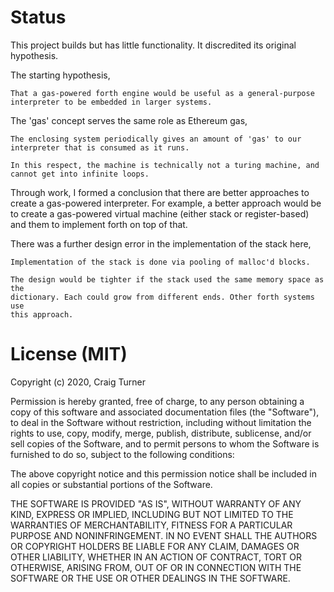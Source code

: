 # Status

This project builds but has little functionality. It discredited its
original hypothesis.

The starting hypothesis,

    That a gas-powered forth engine would be useful as a general-purpose
    interpreter to be embedded in larger systems.

The 'gas' concept serves the same role as Ethereum gas,

    The enclosing system periodically gives an amount of 'gas' to our
    interpreter that is consumed as it runs.
    
    In this respect, the machine is technically not a turing machine, and
    cannot get into infinite loops.

Through work, I formed a conclusion that there are better approaches to create
a gas-powered interpreter. For example, a better approach would be to create a
gas-powered virtual machine (either stack or register-based) and them to
implement forth on top of that.

There was a further design error in the implementation of the stack here,

    Implementation of the stack is done via pooling of malloc'd blocks.
    
    The design would be tighter if the stack used the same memory space as the
    dictionary. Each could grow from different ends. Other forth systems use
    this approach.


# License (MIT)

Copyright (c) 2020, Craig Turner

Permission is hereby granted, free of charge, to any person obtaining a copy
of this software and associated documentation files (the "Software"), to deal
in the Software without restriction, including without limitation the rights
to use, copy, modify, merge, publish, distribute, sublicense, and/or sell
copies of the Software, and to permit persons to whom the Software is
furnished to do so, subject to the following conditions:

The above copyright notice and this permission notice shall be included in all
copies or substantial portions of the Software.

THE SOFTWARE IS PROVIDED "AS IS", WITHOUT WARRANTY OF ANY KIND, EXPRESS OR
IMPLIED, INCLUDING BUT NOT LIMITED TO THE WARRANTIES OF MERCHANTABILITY,
FITNESS FOR A PARTICULAR PURPOSE AND NONINFRINGEMENT. IN NO EVENT SHALL THE
AUTHORS OR COPYRIGHT HOLDERS BE LIABLE FOR ANY CLAIM, DAMAGES OR OTHER
LIABILITY, WHETHER IN AN ACTION OF CONTRACT, TORT OR OTHERWISE, ARISING FROM,
OUT OF OR IN CONNECTION WITH THE SOFTWARE OR THE USE OR OTHER DEALINGS IN THE
SOFTWARE.

